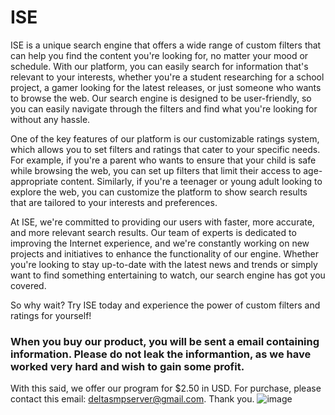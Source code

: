 # ISE
ISE is a unique search engine that offers a wide range of custom filters that can help you find the content you're looking for, no matter your mood or schedule. With our platform, you can easily search for information that's relevant to your interests, whether you're a student researching for a school project, a gamer looking for the latest releases, or just someone who wants to browse the web. Our search engine is designed to be user-friendly, so you can easily navigate through the filters and find what you're looking for without any hassle.

One of the key features of our platform is our customizable ratings system, which allows you to set filters and ratings that cater to your specific needs. For example, if you're a parent who wants to ensure that your child is safe while browsing the web, you can set up filters that limit their access to age-appropriate content. Similarly, if you're a teenager or young adult looking to explore the web, you can customize the platform to show search results that are tailored to your interests and preferences.

At ISE, we're committed to providing our users with faster, more accurate, and more relevant search results. Our team of experts is dedicated to improving the Internet experience, and we're constantly working on new projects and initiatives to enhance the functionality of our engine. Whether you're looking to stay up-to-date with the latest news and trends or simply want to find something entertaining to watch, our search engine has got you covered.

So why wait? Try ISE today and experience the power of custom filters and ratings for yourself!

<h3> When you buy our product, you will be sent a email containing information. Please do not leak the informantion, as we have worked very hard and wish to gain some profit. </h3>

With this said, we offer our program for $2.50 in USD. For purchase, please contact this email: deltasmpserver@gmail.com.
Thank you.
![image](https://user-images.githubusercontent.com/119422049/225017357-64b710f8-7eca-4356-92a5-0152af7144bf.png)
